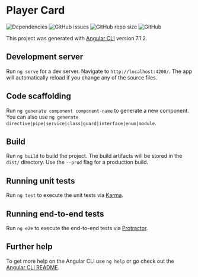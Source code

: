 # Player Card

![Dependencies](https://img.shields.io/david/jcbcn/pitch-player-card.svg)
![GitHub issues](https://img.shields.io/github/issues/jcbcn/pitch-player-card.svg)
![GitHub repo size](https://img.shields.io/github/repo-size/jcbcn/pitch-player-card.svg)
![GitHub](https://img.shields.io/github/license/jcbcn/pitch-player-card.svg)

This project was generated with [Angular CLI](https://github.com/angular/angular-cli) version 7.1.2.

## Development server

Run `ng serve` for a dev server. Navigate to `http://localhost:4200/`. The app will automatically reload if you change any of the source files.

## Code scaffolding

Run `ng generate component component-name` to generate a new component. You can also use `ng generate directive|pipe|service|class|guard|interface|enum|module`.

## Build

Run `ng build` to build the project. The build artifacts will be stored in the `dist/` directory. Use the `--prod` flag for a production build.

## Running unit tests

Run `ng test` to execute the unit tests via [Karma](https://karma-runner.github.io).

## Running end-to-end tests

Run `ng e2e` to execute the end-to-end tests via [Protractor](http://www.protractortest.org/).

## Further help

To get more help on the Angular CLI use `ng help` or go check out the [Angular CLI README](https://github.com/angular/angular-cli/blob/master/README.md).
